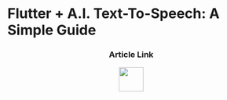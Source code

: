 # Flutter + A.I. Text-To-Speech: A Simple Guide

<h3 align="center">Article Link</h3>
<p align="center"><a href="https://dev.to/noahvelasco/amplify-your-flutter-apps-with-elevenlabs-tts-api-a-simple-guide-5147" target="blank"><img align="center" src="https://www.vectorlogo.zone/logos/devto/devto-icon.svg" alt="" height="50" margin-left="20" margin-right="20" /></a>
</p>
